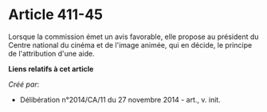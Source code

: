 # Article 411-45

Lorsque la commission émet un avis favorable, elle propose au président du Centre national du cinéma et de l'image animée,
qui en décide, le principe de l'attribution d'une aide.

**Liens relatifs à cet article**

_Créé par_:

  - Délibération n°2014/CA/11 du 27 novembre 2014 - art., v. init.
